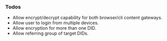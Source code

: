 ### Todos
- Allow encrypt/decrypt capability for both browser/cli content gateways.
- Allow user to login from multiple devices.
- Allow encryption for more than one DID.
- Allow referring group of target DIDs.
